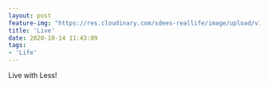 ```yaml
---
layout: post
feature-img: "https://res.cloudinary.com/sdees-reallife/image/upload/v1555658919/sample_feature_img.png"
title: 'Live'
date: 2020-10-14 11:43:09
tags:
- 'Life'
---
```

Live with Less!

<i class="fa fa-child" style="color:plum"></i>
